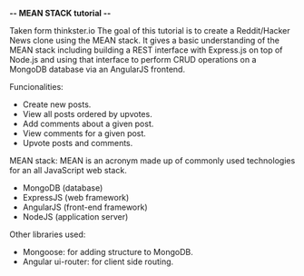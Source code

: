 <b>-- MEAN STACK tutorial --</b>

Taken form thinkster.io
The goal of this tutorial is to create a Reddit/Hacker News clone using the MEAN stack. It gives a basic understanding of the MEAN stack 
including building a REST interface with Express.js on top of Node.js and using that interface to perform CRUD operations on a MongoDB 
database via an AngularJS frontend.

Funcionalities:
- Create new posts.
- View all posts ordered by upvotes.
- Add comments about a given post.
- View comments for a given post.
- Upvote posts and comments.

MEAN stack: MEAN is an acronym made up of commonly used technologies for an all JavaScript web stack.
- MongoDB (database)
- ExpressJS (web framework)
- AngularJS (front-end framework)
- NodeJS (application server)


Other libraries used:
- Mongoose: for adding structure to MongoDB.
- Angular ui-router: for client side routing.
